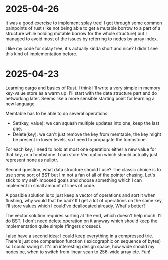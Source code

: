 # 2025-04-26

It was a good exercise to implement splay tree! I got through some common
painpoints of rust (like not being able to get a mutable borrow to a part
of a structure while holding mutable borrow for the whole structure) but
I managed to avoid most of the issues by referring to nodes by array index.

I like my code for splay tree, it's actually kinda short and nice? I didn't
see this kind of implementation before.

# 2025-04-23

Learning cargo and basics of Rust. I think I'll write a very simple in memory
key-value store as a warm up. I'll start with the data structure part and do
networking later. Seems like a more sensible starting point for learning a
new language.

Memtable has to be able to do several operations:

- Set(key, value): we can squash multiple updates into one, keep the last one.
- Delete(key): we can't just remove the key from memtable, the key might be
  present in lower levels, so I need to propagate the tombstone.

For each key, I need to hold at most one operation: either a new value for that
key, or a tombstone. I can store Vec<u8> option which should actually just represent
none as nullptr.

Second question, what data structure should I use? The classic choice is to use
some sort of BST but I'm not a fan of all of the pointer chasing. Let's stick to
my self-imposed goals and choose something which I can implement in small amount
of lines of code.

A possible solution is to just keep a vector of operations and sort it when flushing,
why would that be bad? If I get a lot of operations on the same key, I'll store
values which I could've deallocated already. What's better?

The vector solution requires sorting at the end, which doesn't help much. I'll do
BST, I don't need delete operation on it anyway which should keep the implementation
quite simple (fingers crossed).

I also have a second idea: I could keep everything in a compressed trie. There's just
one comparison function (lexicographic on sequence of bytes) so I could swing it.
It's an interesting design space, how wide should my nodes be, when to switch from
linear scan to 256-wide array etc. Fun!
